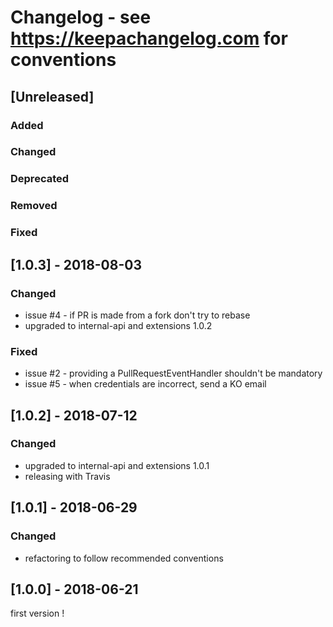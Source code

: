 # Changelog - see https://keepachangelog.com for conventions

## [Unreleased]

### Added

### Changed

### Deprecated

### Removed

### Fixed

## [1.0.3] - 2018-08-03

### Changed
- issue #4 - if PR is made from a fork don't try to rebase
- upgraded to internal-api and extensions 1.0.2 

### Fixed
- issue #2 - providing a PullRequestEventHandler shouldn't be mandatory
- issue #5 - when credentials are incorrect, send a KO email

## [1.0.2] - 2018-07-12

### Changed

- upgraded to internal-api and extensions 1.0.1
- releasing with Travis


## [1.0.1] - 2018-06-29 

### Changed

- refactoring to follow recommended conventions

## [1.0.0] - 2018-06-21 

first version !


